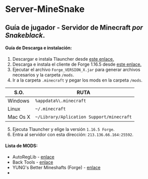 # Server-MineSnake
## Guía de jugador - Servidor de Minecraft *por Snakeblack*.
#### Guía de Descarga e instalación:

1. Descargar e instala Tlauncher desde [este enlace.](https://tlauncher.org/installer)
2. Descarga e instala el cliente de Forge 1.16.5 desde [este enlace.](https://adfoc.us/serve/sitelinks/?id=271228&url=https://maven.minecraftforge.net/net/minecraftforge/forge/1.16.5-36.1.0/forge-1.16.5-36.1.0-installer.jar)
3. Ejecutar el archivo `Forge_VERSION_X.jar` para generar archivos necesarios y la carpeta `/mods`.
4. Ir a la carpeta `.minecraft` y pegar los mods en la carpeta `/mods`.

| **S.O.** | **RUTA** |
| -- | -- |
| Windows | `%appdata%\.minecraft` |
| Linux | `~/.minecraft` |
| Mac Os X | `~/Library/Aplication Support/minecraft` |

5. Ejecuta Tlauncher y elige la versión `1.16.5 Forge`.
6. Entra al servidor con esta dirección: `213.136.66.164:25592`.

#### Lista de MODS:

* AutoRegLib - [enlace](https://www.curseforge.com/minecraft/mc-mods/autoreglib)
* Back Tools - [enlace](https://www.curseforge.com/minecraft/mc-mods/back-tools)
* YUNG's Better Mineshafts (Forge) - [enlace](https://www.curseforge.com/minecraft/mc-mods/yungs-better-mineshafts-forge)
* 